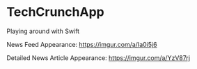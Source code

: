 # TechCrunchApp
Playing around with Swift

News Feed Appearance: https://imgur.com/a/Ia0i5j6

Detailed News Article Appearance: https://imgur.com/a/YzV87rj

